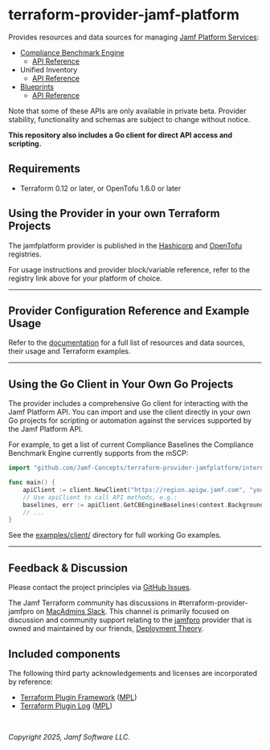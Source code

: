 # terraform-provider-jamf-platform

Provides resources and data sources for managing [Jamf Platform Services](https://developer.jamf.com/platform-api/):

* [Compliance Benchmark Engine](https://learn.jamf.com/en-US/bundle/jamf-compliance-benchmarks-configuration-guide/page/Compliance_Benchmarks_Configuration_Guide.html)
  * [API Reference](https://developer.jamf.com/platform-api/reference/getbenchmark)
* Unified Inventory
  * [API Reference](https://developer.jamf.com/platform-api/reference/computer-inventory)
* [Blueprints](https://learn.jamf.com/en-US/bundle/jamf-pro-blueprints-configuration-guide/page/Jamf_Pro_Blueprints_Configuration_Guide.html)
  * [API Reference](https://developer.jamf.com/platform-api/reference/blueprints-1)

Note that some of these APIs are only available in private beta. Provider stability, functionality and schemas are subject to change without notice.

**This repository also includes a Go client for direct API access and scripting.**

## Requirements

* Terraform 0.12 or later, or OpenTofu 1.6.0 or later

## Using the Provider in your own Terraform Projects

The jamfplatform provider is published in the [Hashicorp](https://registry.terraform.io/providers/Jamf-Concepts/jamfplatform) and [OpenTofu](https://search.opentofu.org/provider/jamf-concepts/jamfplatform) registries.

For usage instructions and provider block/variable reference, refer to the registry link above for your platform of choice.

---

## Provider Configuration Reference and Example Usage

Refer to the [documentation](https://registry.terraform.io/providers/Jamf-Concepts/jamfplatform/latest/docs) for a full list of resources and data sources, their usage and Terraform examples.

---

## Using the Go Client in Your Own Go Projects

The provider includes a comprehensive Go client for interacting with the Jamf Platform API. You can import and use the client directly in your own Go projects for scripting or automation against the services supported by the Jamf Platform API.

For example, to get a list of current Compliance Baselines the Compliance Benchmark Engine currently supports from the mSCP:

```go
import "github.com/Jamf-Concepts/terraform-provider-jamfplatform/internal/client"

func main() {
    apiClient := client.NewClient("https://region.apigw.jamf.com", "your-client-id", "your-client-secret")
    // Use apiClient to call API methods, e.g.:
    baselines, err := apiClient.GetCBEngineBaselines(context.Background())
    // ...
}
```

See the [examples/client/](./examples/client/) directory for full working Go examples.

---

## Feedback & Discussion

Please contact the project principles via [GitHub Issues](https://github.com/Jamf-Concepts/terraform-provider-jamfplatform/issues).

The Jamf Terraform community has discussions in #terraform-provider-jamfpro on [MacAdmins Slack](https://www.macadmins.org/). This channel is primarily focused on discussion and community support relating to the [jamfpro](https://github.com/deploymenttheory/terraform-provider-jamfpro) provider that is owned and maintained by our friends, [Deployment Theory](https://github.com/deploymenttheory).

## Included components

The following third party acknowledgements and licenses are incorporated by reference:

* [Terraform Plugin Framework](https://github.com/hashicorp/terraform-plugin-framework) ([MPL](https://github.com/hashicorp/terraform-plugin-framework?tab=MPL-2.0-1-ov-file))
* [Terraform Plugin Log](https://github.com/hashicorp/terraform-plugin-log) ([MPL](https://github.com/hashicorp/terraform-plugin-log?tab=MPL-2.0-1-ov-file))

&nbsp;

*Copyright 2025, Jamf Software LLC.*
